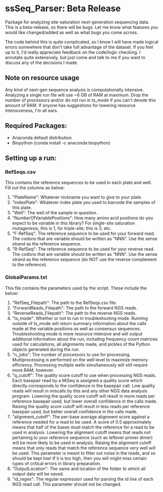 # ssSeq_Parser: Beta Release
Package for analyzing site-saturation next-generation sequencing data. This is a beta-release, so there will be bugs. Let me know what features you would like changed/added as well as what bugs you come across. 

The code behind this is quite complicated, so I know I will have made logical errors somewhere that don't take full advantage of the dataset. If you feel up to it, I'd really appreciate feedback on the code/logic checking. I annotate quite extensively, but just come and talk to me if you want to discuss any of the decisions I made. 

## Note on resource usage
Any kind of next-gen sequence analysis is computationally intensive. Analyzing a single run file will use ~6 GB of RAM at maximum. Drop the number of processors and/or do not run in ts_mode if you can't devote this amount of RAM. If anyone has suggestions for lowering resource intensiveness, I'm all ears.

## Required Packages:
- Anaconda default distribution
- Biopython (conda install -c anaconda biopython)

## Setting up a run:
### RefSeqs.csv
This contains the reference sequences to be used in each plate and well. Fill out the columns as below:
1. "PlateName": Whatever nickname you want to give to your plate.
2. "IndexPlate": Whatever index plate you used to barcode the samples of this plate.
3. "Well": The well of the sample in question.
4. "NumberOfVariablePositions": How many amino acid positions do you expect to be variable in this library? For single-site saturation mutagenesis, this is 1, for triple-site, this is 3, etc.
5. "F-RefSeq": The reference sequence to be used for your forward read. The codons that are variable should be written as "NNN". Use the sense strand as the reference sequence.
6. "R-RefSeq": The reference sequence to be used for your reverse read. The codons that are variable should be written as "NNN". Use the sense strand as the reference sequence (do NOT use the reverse complement to the reference).

### GlobalParams.txt
This file contains the parameters used by the script. These include the below:
1. "RefSeq_Filepath": The path to the RefSeqs.csv file.
2. "ForwardReads_Filepath": The path to the forward NGS reads.
3. "ReverseReads_Filepath": The path to the reverse NGS reads.
4. "ts_mode": Whether or not to run in troubleshooting mode. Running outside of ts_mode will return summary information about the calls made at the variable positions as well as consensus sequences. Troubleshooting mode is more resource intensive and will output additional information about the run, including frequency count matrices used for calculations, all alignments made, and pickles of the Python objects generated during the run. 
5. "n_jobs": The number of processors to use for processing. Multiprocessing is performed on the well level to maximize memory efficiency. Processing multiple wells simultaneously will still require more RAM, however.
6. "q_cutoff": The quality score cutoff to use when processing NGS reads. Each basepair read by a MiSeq is assigned a quality score which directly corresponds to the confidence in the basepair call. Low quality reads will result in miscalls by this and any other NGS data analysis program. Lowering the quality score cutoff will result in more reads per reference basepair used, but lower overall confidence in the calls made. Raising the quality score cutoff will result in less reads per reference basepair used, but better overall confidence in the calls made.
7. "alignment_cutoff": The per-base average alignment score against a reference needed for a read to be used. A score of 0.5 approximately means that half of the bases must match the reference for a read to be used in analysis. Lowering the alignment cutoff means that reads not pertaining to your reference sequence (such as leftover primer dimer) will be more likely to be used in analysis. Raising the alignment cutoff means that only reads that match the reference sequence very well will be used. This parameter is meant to filter out noise in the reads, and so should be kept low! If it is too high, then you will might miss certain types of critical errors in library preparation.
8. "OutputLocation": The name and location of the folder to which all output data will be saved.
9. "id_regex": The regular expression used for parsing the id line of each NGS read call. This parameter should not be changed. 



